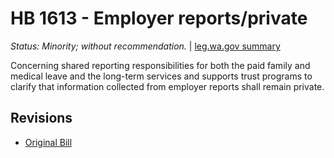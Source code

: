 # HB 1613 - Employer reports/private
*Status: Minority; without recommendation.* | [leg.wa.gov summary](https://app.leg.wa.gov/billsummary?BillNumber=1613&Year=2021)

Concerning shared reporting responsibilities for both the paid family and medical leave and the long-term services and supports trust programs to clarify that information collected from employer reports shall remain private.

## Revisions
* [Original Bill](1/)